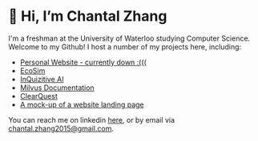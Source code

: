 # 👋 Hi, I’m Chantal Zhang
I'm a freshman at the University of Waterloo studying Computer Science. Welcome to my Github! I host a number of my projects here, including:
- [Personal Website - currently down :(((](https://github.com/cavalier08/personal-website)
- [EcoSim](https://github.com/cavalier08/EcoSim)
- [InQuizitive AI](https://github.com/cavalier08/InQuizitive-AI)
- [Milvus Documentation](https://github.com/cavalier08/Milvus-Documentation)
- [ClearQuest](https://github.com/cavalier08/ClearQuest)
- [A mock-up of a website landing page](https://github.com/cavalier08/camel-ai)


You can reach me on linkedin [here](https://www.linkedin.com/in/chantal-zhang-267b5828a/), or by email via chantal.zhang2015@gmail.com. 

